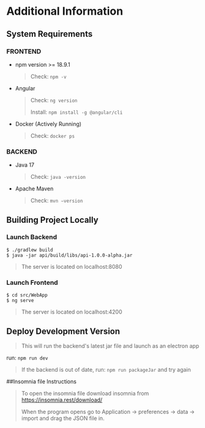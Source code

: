 # Additional Information

## System Requirements
### FRONTEND
- npm version >= 18.9.1
  > Check: `npm -v`
- Angular
  > Check: `ng version`
  >
  > Install: `npm install -g @angular/cli`
- Docker (Actively Running)
  > Check: `docker ps`
### BACKEND
- Java 17
  > Check: `java -version`
- Apache Maven
  > Check: `mvn −version`

## Building Project Locally
### Launch Backend
```
$ ./gradlew build
$ java -jar api/build/libs/api-1.0.0-alpha.jar
```
> The server is located on localhost:8080

### Launch Frontend
```
$ cd src/WebApp
$ ng serve
```
> The server is located on localhost:4200

## Deploy Development Version
> This will run the backend's latest jar file and launch as an electron app

run: ```npm run dev```
> If the backend is out of date, run: `npm run packageJar` and try again

##Insomnia file Instructions
>To open the insomnia file download insomnia from https://insomnia.rest/download/
> 
>When the program opens go to Application -> preferences -> data -> import and drag the JSON file in.